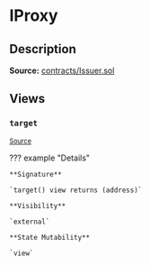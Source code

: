# IProxy

## Description

**Source:** [contracts/Issuer.sol](https://github.com/Synthetixio/synthetix/tree/v2.80.3/contracts/Issuer.sol)

## Views

### `target`

<sub>[Source](https://github.com/Synthetixio/synthetix/tree/v2.80.3/contracts/Issuer.sol#L31)</sub>

??? example "Details"

    **Signature**

    `target() view returns (address)`

    **Visibility**

    `external`

    **State Mutability**

    `view`
